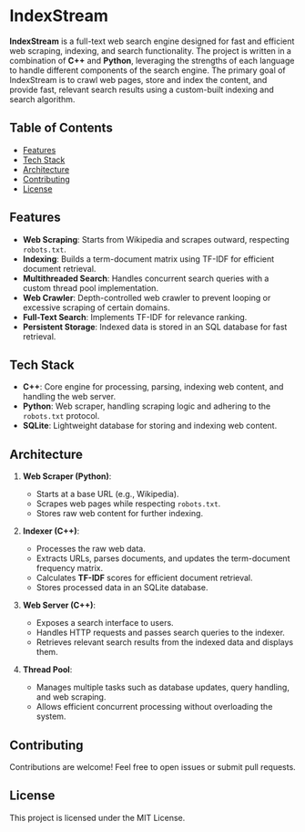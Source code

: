 # IndexStream

**IndexStream** is a full-text web search engine designed for fast and efficient web scraping, indexing, and search functionality. The project is written in a combination of **C++** and **Python**, leveraging the strengths of each language to handle different components of the search engine. The primary goal of IndexStream is to crawl web pages, store and index the content, and provide fast, relevant search results using a custom-built indexing and search algorithm.

## Table of Contents
- [Features](#features)
- [Tech Stack](#tech-stack)
- [Architecture](#architecture)
- [Contributing](#contributing)
- [License](#license)

## Features
- **Web Scraping**: Starts from Wikipedia and scrapes outward, respecting `robots.txt`.
- **Indexing**: Builds a term-document matrix using TF-IDF for efficient document retrieval.
- **Multithreaded Search**: Handles concurrent search queries with a custom thread pool implementation.
- **Web Crawler**: Depth-controlled web crawler to prevent looping or excessive scraping of certain domains.
- **Full-Text Search**: Implements TF-IDF for relevance ranking.
- **Persistent Storage**: Indexed data is stored in an SQL database for fast retrieval.

## Tech Stack
- **C++**: Core engine for processing, parsing, indexing web content, and handling the web server.
- **Python**: Web scraper, handling scraping logic and adhering to the `robots.txt` protocol.
- **SQLite**: Lightweight database for storing and indexing web content.

## Architecture

1. **Web Scraper (Python)**:
    - Starts at a base URL (e.g., Wikipedia).
    - Scrapes web pages while respecting `robots.txt`.
    - Stores raw web content for further indexing.

2. **Indexer (C++)**:
    - Processes the raw web data.
    - Extracts URLs, parses documents, and updates the term-document frequency matrix.
    - Calculates **TF-IDF** scores for efficient document retrieval.
    - Stores processed data in an SQLite database.

3. **Web Server (C++)**:
    - Exposes a search interface to users.
    - Handles HTTP requests and passes search queries to the indexer.
    - Retrieves relevant search results from the indexed data and displays them.

4. **Thread Pool**:
    - Manages multiple tasks such as database updates, query handling, and web scraping.
    - Allows efficient concurrent processing without overloading the system.

## Contributing

Contributions are welcome! Feel free to open issues or submit pull requests.

## License

This project is licensed under the MIT License.
